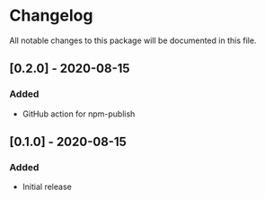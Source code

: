 # Changelog
All notable changes to this package will be documented in this file.

## [0.2.0] - 2020-08-15

### Added

- GitHub action for npm-publish

## [0.1.0] - 2020-08-15

### Added

- Initial release
